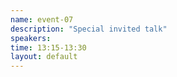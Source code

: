 ```yaml
---
name: event-07
description: "Special invited talk"
speakers:
time: 13:15-13:30
layout: default
---
```

